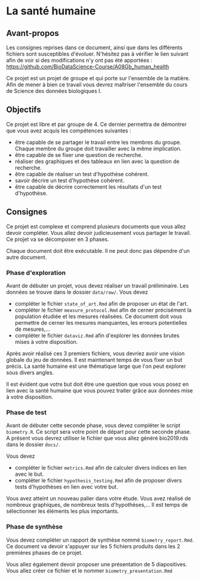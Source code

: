 # La santé humaine

## Avant-propos

Les consignes reprises dans ce document, ainsi que dans les différents fichiers sont susceptibles d'évoluer. N'hésitez pas à vérifier le lien suivant afin de voir si des modifications n'y ont pas été apportées : <https://github.com/BioDataScience-Course/A08Gb_human_health>

Ce projet est un projet de groupe et qui porte sur l'ensemble de la matière. Afin de mener à bien ce travail vous devrez maîtriser l'ensemble du cours de Science des données biologiques I.

## Objectifs

Ce projet est libre et par groupe de 4. Ce dernier permettra de démontrer que vous avez acquis les compétences suivantes :

- être capable de se partager le travail entre les membres du groupe. Chaque membre du groupe doit travailler avec la même implication.
- être capable de se fixer une question de recherche.
- réaliser des graphiques et des tableaux en lien avec la question de recherche.
- être capable de réaliser un test d'hypothèse cohérent.
- savoir décrire un test d'hypothèse cohérent.
- être capable de décrire correctement les résultats d'un test d'hypothèse.

## Consignes

Ce projet est complexe et comprend plusieurs documents que vous allez devoir compléter. Vous allez devoir judicieusement vous partager le travail. Ce projet va se décomposer en 3 phases.

Chaque document doit être exécutable. Il ne peut donc pas dépendre d'un autre document.

### Phase d'exploration

Avant de débuter un projet, vous devez réaliser un travail préliminaire. Les données se trouve dans le dossier `data/raw/`. Vous devez

- compléter le fichier `state_of_art.Rmd` afin de proposer un état de l'art.
- compléter le fichier `measure_protocol.Rmd` afin de cerner précisément la population étudiée et les mesures réalisées. Ce document doit vous permettre de cerner les mesures manquantes, les erreurs potentielles de mesures,...
- compléter le fichier `dataviz.Rmd` afin d'explorer les données brutes mises à votre disposition.

Après avoir réalisé ces 3 premiers fichiers, vous devriez avoir une vision globale du jeu de données. Il est maintenant temps de vous fixer un but précis. La santé humaine est une thématique large que l'on peut explorer sous divers angles. 

Il est évident que votre but doit être une question que vous vous posez en lien avec la santé humaine que vous pouvez traiter grâce aux données mise à votre disposition.

### Phase de test

Avant de débuter cette seconde phase, vous devez compléter le script `biometry.R`. Ce script sera votre point de départ pour cette seconde phase. A présent vous devrez utiliser le fichier que vous allez généré bio2019.rds dans le dossier `docs/`.

Vous devez

- compléter le fichier `metrics.Rmd` afin de calculer divers indices en lien avec le but.
- compléter le fichier `hypothesis_testing.Rmd` afin de proposer divers tests d'hypothèses en lien avec votre but.

Vous avez atteint un nouveau palier dans votre étude. Vous avez réalisé de nombreux graphiques, de nombreux tests d'hypothèses,... Il est temps de sélectionner les éléments les plus importants.

### Phase de synthèse

Vous devez compléter un rapport de synthèse nommé `biometry_report.Rmd`. Ce document va devoir s'appuyer  sur les 5 fichiers produits dans les 2 premières phases de ce projet.

Vous allez également devoir proposer une présentation de 5 diapositives. Vous allez créer ce fichier et le nommer `biometry_presentation.Rmd`


